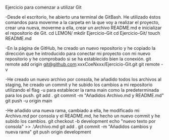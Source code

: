 Ejercicio para comenzar a utilizar Git

-Desde el escritorio, he abierto una terminal de GitBash. He utilizado éstos 
comandos para moverme a la carpeta en la que voy a realizar el proyecto, crear una 
nueva, moverme a ella, crear un archivo README.md e inicializar el repositorio de 
Git.
    cd LEMON/ 
    mkdir Ejercicio-Git
    cd Ejercicio-Git/
    touch README.md

-En la página de GitHub, he creado un nuevo repositorio y he copiado la dirección 
que he introducido para conectar mi proyecto con mi nuevo repositorio y he 
comprobado si se ha establecido bien la conexión.
    git remote add origin git@github.com:xxxCoeNxxx/Ejercicio-Git.git
    git remote -v

-He creado un nuevo archivo por consola, he añadido todos los archivos al staging, 
he creado un commit y he subido los cambios a mi repositorio utilizando el flag -u 
para establecer la rama main como la predeterminada para los push.
    git add .
    git commit -m "Añadidos Archivo.md y README.md"
    git push -u origin main

-He añadido una nueva rama, cambiado a ella, he modificado mi Archivo.md por consola y el 
README.md, he hecho un nuevo commit y he subido los cambios.
    git checkout -b development
    echo "nuevo texto por consola" >> .\Archivo.md
    git add .
    git commit -m "Añadidos cambios y nueva rama"
    git push origin development